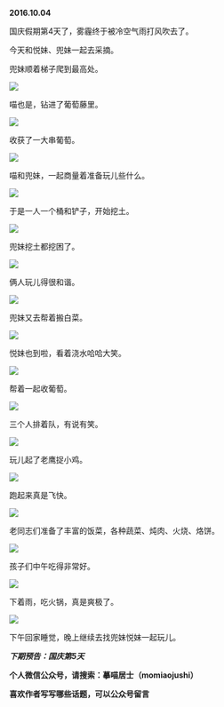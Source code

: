 
          
            
**2016.10.04**

国庆假期第4天了，雾霾终于被冷空气雨打风吹去了。

今天和悦妹、兜妹一起去采摘。

兜妹顺着梯子爬到最高处。




![](//upload-images.jianshu.io/upload_images/51001-f1bcf5f15077ae17.jpg)




喵也是，钻进了葡萄藤里。




![](//upload-images.jianshu.io/upload_images/51001-8e2ac672c207e893.jpg)




收获了一大串葡萄。




![](//upload-images.jianshu.io/upload_images/51001-53d6e9f59bc4751a.jpg)




喵和兜妹，一起商量着准备玩儿些什么。




![](//upload-images.jianshu.io/upload_images/51001-a78383cfcef39231.jpg)




于是一人一个桶和铲子，开始挖土。




![](//upload-images.jianshu.io/upload_images/51001-4c143f91263012cc.jpg)




兜妹挖土都挖困了。




![](//upload-images.jianshu.io/upload_images/51001-5b9d63501a649a2e.jpg)




俩人玩儿得很和谐。




![](//upload-images.jianshu.io/upload_images/51001-5491804e6b8fdf6f.jpg)




兜妹又去帮着搬白菜。




![](//upload-images.jianshu.io/upload_images/51001-a7db021f5f7ecc3a.jpg)




悦妹也到啦，看着浇水哈哈大笑。




![](//upload-images.jianshu.io/upload_images/51001-58dd823e0b605fb7.jpg)




帮着一起收葡萄。




![](//upload-images.jianshu.io/upload_images/51001-c5e0ad0f4104ebec.jpg)




三个人排着队，有说有笑。




![](//upload-images.jianshu.io/upload_images/51001-c4bc79a7a2dc669b.jpg)




玩儿起了老鹰捉小鸡。




![](//upload-images.jianshu.io/upload_images/51001-8df2030ae2c16546.jpg)




跑起来真是飞快。




![](//upload-images.jianshu.io/upload_images/51001-c5d72fee91404e64.jpg)




老同志们准备了丰富的饭菜，各种蔬菜、炖肉、火烧、烙饼。




![](//upload-images.jianshu.io/upload_images/51001-1de22c684abc6078.jpg)




孩子们中午吃得非常好。




![](//upload-images.jianshu.io/upload_images/51001-d644e48d0cc2e693.jpg)




下着雨，吃火锅，真是爽极了。




![](//upload-images.jianshu.io/upload_images/51001-0d73631bb218f38e.jpg)




下午回家睡觉，晚上继续去找兜妹悦妹一起玩儿。


***下期预告：国庆第5天***


**个人微信公众号，请搜索：摹喵居士（momiaojushi）**

**喜欢作者写写哪些话题，可以公众号留言**

          
        